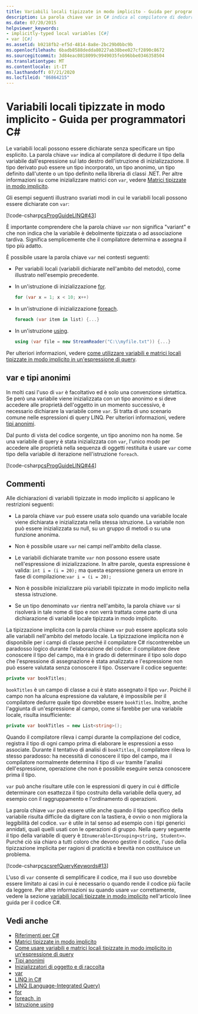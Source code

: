```yaml
---
title: Variabili locali tipizzate in modo implicito - Guida per programmatori C#
description: La parola chiave var in C# indica al compilatore di dedurre il tipo della variabile dall'espressione sul lato destro dell'istruzione di inizializzazione.
ms.date: 07/20/2015
helpviewer_keywords:
- implicitly-typed local variables [C#]
- var [C#]
ms.assetid: b9218fb2-ef5d-4814-8a8e-2bc29b0bbc9b
ms.openlocfilehash: 6badb8588dedda80227ab38bee027cf2890c8672
ms.sourcegitcommit: 3d84eac0818099c9949035feb96bbe0346358504
ms.translationtype: MT
ms.contentlocale: it-IT
ms.lasthandoff: 07/21/2020
ms.locfileid: "86864215"
---
```

# <a name="implicitly-typed-local-variables-c-programming-guide"></a>Variabili locali tipizzate in modo implicito - Guida per programmatori C#

Le variabili locali possono essere dichiarate senza specificare un tipo esplicito. La parola chiave `var` indica al compilatore di dedurre il tipo della variabile dall'espressione sul lato destro dell'istruzione di inizializzazione. Il tipo derivato può essere un tipo incorporato, un tipo anonimo, un tipo definito dall'utente o un tipo definito nella libreria di classi .NET. Per altre informazioni su come inizializzare matrici con `var`, vedere [Matrici tipizzate in modo implicito](../arrays/implicitly-typed-arrays.md).

Gli esempi seguenti illustrano svariati modi in cui le variabili locali possono essere dichiarate con `var`:

[!code-csharp[csProgGuideLINQ#43](~/samples/snippets/csharp/VS_Snippets_VBCSharp/csProgGuideLINQ/CS/csRef30LangFeatures_2.cs#43)]

È importante comprendere che la parola chiave `var` non significa "variant" e che non indica che la variabile è debolmente tipizzata o ad associazione tardiva. Significa semplicemente che il compilatore determina e assegna il tipo più adatto.

È possibile usare la parola chiave `var` nei contesti seguenti:

- Per variabili locali (variabili dichiarate nell'ambito del metodo), come illustrato nell'esempio precedente.

- In un'istruzione di inizializzazione [for](../../language-reference/keywords/for.md).

    ```csharp
    for (var x = 1; x < 10; x++)
    ```

- In un'istruzione di inizializzazione [foreach](../../language-reference/keywords/foreach-in.md).

    ```csharp
    foreach (var item in list) {...}
    ```

- In un'istruzione [using](../../language-reference/keywords/using-statement.md).

    ```csharp
    using (var file = new StreamReader("C:\\myfile.txt")) {...}
    ```

Per ulteriori informazioni, vedere [come utilizzare variabili e matrici locali tipizzate in modo implicito in un'espressione di query](how-to-use-implicitly-typed-local-variables-and-arrays-in-a-query-expression.md).

## <a name="var-and-anonymous-types"></a>var e tipi anonimi

In molti casi l'uso di `var` è facoltativo ed è solo una convenzione sintattica. Se però una variabile viene inizializzata con un tipo anonimo e si deve accedere alle proprietà dell'oggetto in un momento successivo, è necessario dichiarare la variabile come `var`. Si tratta di uno scenario comune nelle espressioni di query LINQ. Per ulteriori informazioni, vedere [tipi anonimi](anonymous-types.md).

Dal punto di vista del codice sorgente, un tipo anonimo non ha nome. Se una variabile di query è stata inizializzata con `var`, l'unico modo per accedere alle proprietà nella sequenza di oggetti restituita è usare `var` come tipo della variabile di iterazione nell'istruzione `foreach`.

[!code-csharp[csProgGuideLINQ#44](~/samples/snippets/csharp/VS_Snippets_VBCSharp/csProgGuideLINQ/CS/csRef30LangFeatures_2.cs#44)]

## <a name="remarks"></a>Commenti

Alle dichiarazioni di variabili tipizzate in modo implicito si applicano le restrizioni seguenti:

- La parola chiave `var` può essere usata solo quando una variabile locale viene dichiarata e inizializzata nella stessa istruzione. La variabile non può essere inizializzata su null, su un gruppo di metodi o su una funzione anonima.

- Non è possibile usare `var` nei campi nell'ambito della classe.

- Le variabili dichiarate tramite `var` non possono essere usate nell'espressione di inizializzazione. In altre parole, questa espressione è valida: `int i = (i = 20);` ma questa espressione genera un errore in fase di compilazione:`var i = (i = 20);`

- Non è possibile inizializzare più variabili tipizzate in modo implicito nella stessa istruzione.

- Se un tipo denominato `var` rientra nell'ambito, la parola chiave `var` si risolverà in tale nome di tipo e non verrà trattata come parte di una dichiarazione di variabile locale tipizzata in modo implicito.

La tipizzazione implicita con la parola chiave `var` può essere applicata solo alle variabili nell'ambito del metodo locale. La tipizzazione implicita non è disponibile per i campi di classe perché il compilatore C# riscontrerebbe un paradosso logico durante l'elaborazione del codice: il compilatore deve conoscere il tipo del campo, ma è in grado di determinare il tipo solo dopo che l'espressione di assegnazione è stata analizzata e l'espressione non può essere valutata senza conoscere il tipo. Osservare il codice seguente:

```csharp
private var bookTitles;
```

`bookTitles` è un campo di classe a cui è stato assegnato il tipo `var`. Poiché il campo non ha alcuna espressione da valutare, è impossibile per il compilatore dedurre quale tipo dovrebbe essere `bookTitles`. Inoltre, anche l'aggiunta di un'espressione al campo, come si farebbe per una variabile locale, risulta insufficiente:

```csharp
private var bookTitles = new List<string>();
```

Quando il compilatore rileva i campi durante la compilazione del codice, registra il tipo di ogni campo prima di elaborare le espressioni a esso associate. Durante il tentativo di analisi di `bookTitles`, il compilatore rileva lo stesso paradosso: ha necessità di conoscere il tipo del campo, ma il compilatore normalmente determina il tipo di `var` tramite l'analisi dell'espressione, operazione che non è possibile eseguire senza conoscere prima il tipo.

`var` può anche risultare utile con le espressioni di query in cui è difficile determinare con esattezza il tipo costruito della variabile della query, ad esempio con il raggruppamento e l'ordinamento di operazioni.

La parola chiave `var` può essere utile anche quando il tipo specifico della variabile risulta difficile da digitare con la tastiera, è ovvio o non migliora la leggibilità del codice. `var` è utile in tal senso ad esempio con i tipi generici annidati, quali quelli usati con le operazioni di gruppo. Nella query seguente il tipo della variabile di query è `IEnumerable<IGrouping<string, Student>>`. Purché ciò sia chiaro a tutti coloro che devono gestire il codice, l'uso della tipizzazione implicita per ragioni di praticità e brevità non costituisce un problema.

[!code-csharp[cscsrefQueryKeywords#13](~/samples/snippets/csharp/VS_Snippets_VBCSharp/CsCsrefQueryKeywords/CS/Group.cs#13)]

L'uso di `var` consente di semplificare il codice, ma il suo uso dovrebbe essere limitato ai casi in cui è necessario o quando rende il codice più facile da leggere. Per altre informazioni su quando usare `var` correttamente, vedere la sezione [variabili locali tipizzate in modo implicito](../inside-a-program/coding-conventions.md#implicitly-typed-local-variables) nell'articolo linee guida per il codice C#.

## <a name="see-also"></a>Vedi anche

- [Riferimenti per C#](../../language-reference/index.md)
- [Matrici tipizzate in modo implicito](../arrays/implicitly-typed-arrays.md)
- [Come usare variabili e matrici locali tipizzate in modo implicito in un'espressione di query](how-to-use-implicitly-typed-local-variables-and-arrays-in-a-query-expression.md)
- [Tipi anonimi](anonymous-types.md)
- [Inizializzatori di oggetto e di raccolta](object-and-collection-initializers.md)
- [var](../../language-reference/keywords/var.md)
- [LINQ in C#](../../linq/index.md)
- [LINQ (Language-Integrated Query)](../../linq/index.md)
- [for](../../language-reference/keywords/for.md)
- [foreach, in](../../language-reference/keywords/foreach-in.md)
- [Istruzione using](../../language-reference/keywords/using-statement.md)

